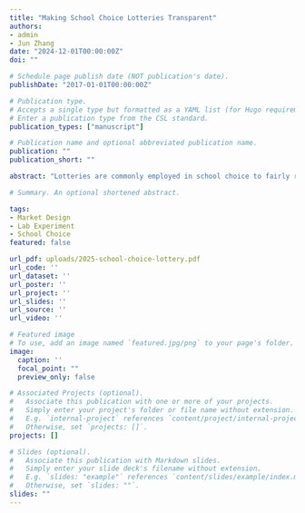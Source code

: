 ```yaml
---
title: "Making School Choice Lotteries Transparent"
authors:
- admin
- Jun Zhang
date: "2024-12-01T00:00:00Z"
doi: ""

# Schedule page publish date (NOT publication's date).
publishDate: "2017-01-01T00:00:00Z"

# Publication type.
# Accepts a single type but formatted as a YAML list (for Hugo requirements).
# Enter a publication type from the CSL standard.
publication_types: ["manuscript"]

# Publication name and optional abbreviated publication name.
publication: ""
publication_short: ""

abstract: "Lotteries are commonly employed in school choice to fairly resolve priority ties; however, current practices leave students uninformed about their lottery outcomes when submitting preferences. This paper advocates for revealing lottery results prior to preference submission. When preference lists are constrained in length, revealing lotteries can reduce uncertainties and enable informed decision-making regarding the selection of schools to rank. Through three stylized models, we demonstrate the benefits of lottery revelation in resolving conflicting preferences, equalizing opportunities among students with varying outside options, and alleviating the neighborhood school bias. Our findings are further supported by a laboratory experiment."

# Summary. An optional shortened abstract.

tags:
- Market Design
- Lab Experiment
- School Choice
featured: false

url_pdf: uploads/2025-school-choice-lottery.pdf
url_code: ''
url_dataset: ''
url_poster: ''
url_project: ''
url_slides: ''
url_source: ''
url_video: ''

# Featured image
# To use, add an image named `featured.jpg/png` to your page's folder.
image:
  caption: ''
  focal_point: ""
  preview_only: false

# Associated Projects (optional).
#   Associate this publication with one or more of your projects.
#   Simply enter your project's folder or file name without extension.
#   E.g. `internal-project` references `content/project/internal-project/index.md`.
#   Otherwise, set `projects: []`.
projects: []

# Slides (optional).
#   Associate this publication with Markdown slides.
#   Simply enter your slide deck's filename without extension.
#   E.g. `slides: "example"` references `content/slides/example/index.md`.
#   Otherwise, set `slides: ""`.
slides: ""
---
```

